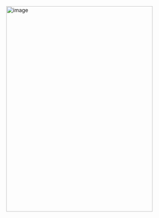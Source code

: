 <img width="390" height="549" alt="image" src="https://github.com/user-attachments/assets/070bd90e-b866-4b3a-8147-6d24348d5555" />
